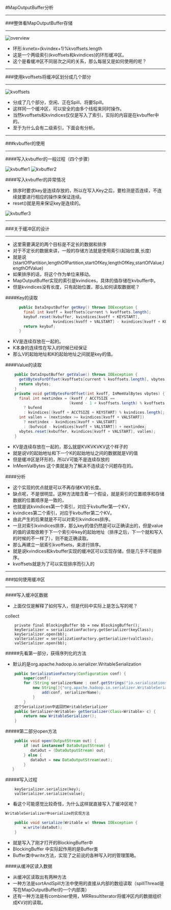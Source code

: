 #MapOutputBuffer分析

***
###整体看MapOutputBuffer存储
***
![overview](/_image/3.0.MapOutputBuffer.png)

* 环形:kvnetx=(kvindex+1)%kvoffsets.length
* 这是一个两级索引(kvoffsets和kvindices)的环形缓冲区。
* 这个是看缓冲区不同层次之间的关系，那么每层又是如何使用的呢？

***
###使用kvoffsets将缓冲区划分成几个部分
***

![kvoffsets](/_image/3.1.kvoffsets.png)

* 分成了几个部分，空闲、正在Spill、将要Spill。
* 这样同一个缓冲区，可以安全的由多个线程来同时操作。
* 当然kvoffsets和kvindices仅仅是写入了索引，实际的内容是在kvbuffer中的。
* 至于为什么会有二级索引，下面会有分析。

***
###kvbuffer的使用
***

####写入kvbuffer的一般过程（四个步骤）

![kvbuffer1](/_image/3.2.kvbuffer1.png)
![kvbuffer2](/_image/3.3.kvbuffer2.png)

####写入kvbuffer的异常情况

* 排序时要求key是连续存放的，所以在写入Key之后，要检测是否连续，不连续就要进行相应的操作来保证连续。
* reset()就是用来保证key是连续的。 

![kvbuffer3](/_image/3.4.kvbuffer3.png)

***
###关于缓冲区的设计
***

* 这里需要满足的两个目标是不定长的数据和排序
* 对于不定长的数据来讲，一般的存储方法就是使用索引(起始位置,长度)
* 就是说(startOfPartition,lengthOfPartition,startOfKey,lengthOfKey,startOfValue,lengthOfValue)
* 如果排序的话，将这个作为单位来移动。
* MapOutputBuffer实现的索引是kvindices，具体的值存储在kvbuffer中。
* 但是kvindices没有长度，只有起始位置，那么如何读取数据呢？

####Key的读取

```java
      public DataInputBuffer getKey() throws IOException {
        final int kvoff = kvoffsets[current % kvoffsets.length];
        keybuf.reset(kvbuffer, kvindices[kvoff + KEYSTART],
                     kvindices[kvoff + VALSTART] - kvindices[kvoff + KEYSTART]);
        return keybuf;
      }
```
* KV是连续存放在一起的。
* K本身的连续性在写入的时候已经保证
* 那么V的起始地址和K的起始地址之间就是key的值。

####Value的读取

```java
    public DataInputBuffer getValue() throws IOException {
      getVBytesForOffset(kvoffsets[current % kvoffsets.length], vbytes);
      return vbytes;
    }
    private void getVBytesForOffset(int kvoff, InMemValBytes vbytes) {
      final int nextindex = (kvoff / ACCTSIZE ==
                            (kvend - 1 + kvoffsets.length) % kvoffsets.length)
        ? bufend
        : kvindices[(kvoff + ACCTSIZE + KEYSTART) % kvindices.length];
      int vallen = (nextindex >= kvindices[kvoff + VALSTART])
        ? nextindex - kvindices[kvoff + VALSTART]
        : (bufvoid - kvindices[kvoff + VALSTART]) + nextindex;
      vbytes.reset(kvbuffer, kvindices[kvoff + VALSTART], vallen);
    }
```
* KV是连续存放在一起的，那么就是KVKVKVKV这个样子的
* 就是说V的起始地址和下一个K的起始地址之间的数据就是V的值
* 但是缓冲区是环形的，所以V可能不是连续存放的
* InMemValBytes 这个类就是为了解决不连续这个问题存在的。

####分析
* 这个实现的优点就是可以不再存储KV的长度。
* 缺点呢，不是很明显。这种方法暗含着一个假设，就是索引的位置顺序和存储数据的位置顺序是一致的，
* 也就是说kvindices第一个索引，对应于kvbuffer第一个KV，
* kvindices第二个索引，对应于kvbuffer第二个KV。
* 由此产生的后果就是不可以对索引kvindices排序。
* 一旦对索引kvindices排序，那么key的值仍然是可以正确读出的，但是value的值的读取依赖于下一个索引中key的起始地址（排序之后，下一个就和写入的时候的不一样了），则不能正确读取。
* 那么再建立一层索引kvoffsets，来进行排序。
* 就是说kvindices和kvbuffer实现的缓冲区可以实现存储，但是几乎不可能排序。
* kvoffsets就是为了可以实现排序而引入的

***
###如何使用缓冲区
***

####写入缓冲区数据
* 上面仅仅是解释了如何写入，但是代码中实际上是怎么写的呢？

collect

```
    private final BlockingBuffer bb = new BlockingBuffer();
    keySerializer = serializationFactory.getSerializer(keyClass);
    keySerializer.open(bb);
    valSerializer = serializationFactory.getSerializer(valClass);
    valSerializer.open(bb);

```
#####先看第一部分，获得序列化的方法

* 默认的是org.apache.hadoop.io.serializer.WritableSerialization

```java
    public SerializationFactory(Configuration conf) {
        super(conf);
        for (String serializerName : conf.getStrings("io.serializations", 
            new String[]{"org.apache.hadoop.io.serializer.WritableSerialization"})) {
                add(conf, serializerName);
            }
        }
    这个Serialization中返回的WritableSerializer
    public Serializer<Writable> getSerializer(Class<Writable> c) {
        return new WritableSerializer();
    }
```
#####第二部分open方法

```java
    public void open(OutputStream out) {
        if (out instanceof DataOutputStream) {
           dataOut = (DataOutputStream) out;
        } else {
           dataOut = new DataOutputStream(out);
        }
   }
```
#####写入过程
```
    keySerializer.serialize(key);
    valSerializer.serialize(value);
```

* 看这个可能感觉比较奇怪，为什么这样就直接写入了缓冲区呢？

```java
WritableSerializer中serialize的实现方法

    public void serialize(Writable w) throws IOException {
        w.write(dataOut);
    }
```
* 就是写入了刚才打开的BlockingBuffer中
* BlockingBuffer 中实际起作用的是Buffer类
* Buffer类中write方法，实现了之前说的各种写入时的管理策略。

####从缓冲区读入数据

* 从缓冲区读取出有两种方法
 * 一种方法是sortAndSpill方法中使用的直接从内部的数组读取（spillThread是写在MapOutputBuffer的一个内部类）
 * 还有一种方法是有combiner使用，MRResultIterator将缓冲区内的数据组织成KV对的读取。
